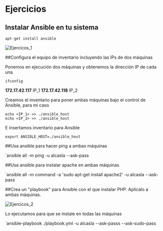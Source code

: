# Ejercicios
## Instalar Ansible en tu sistema

`apt-get install ansible`

![Ejercicos_1](http://googledrive.com/host/0B5Yam2FWqtZPa19NUmY1NE1uOTA/Ejercicios_1.png)

##Configura el equipo de inventario incluyendo las IPs de dos máquinas

Ponemos en ejecución dos máquinas y obtenemos la dirección IP de cada una

`ifconfig`

**172.17.42.117**  IP_1
**172.17.42.118**  IP_2

Creamos el inventario para poner ambas máquinas bajo el control de Ansible, para mi caso

```
echo <IP_1> >> ./ansible_host
echo <IP_2> >> ./ansible_host
```

E insertamos inventario para Ansible

`export ANSIBLE_HOST=./ansible_host`


##Usa ansible para hacer ping a ambas máquinas

`ansible all -m ping -u alcasla --ask-pass


##Usa ansible para instalar apache en ambas máquinas

`ansible all -m command -a 'sudo apt-get install apache2' -u alcasla --ask-pass


##Crea un "playbook" para Ansible con el que instalar PHP. Aplícalo a ambas máquinas.

![Ejercicos_2](http://googledrive.com/host/0B5Yam2FWqtZPa19NUmY1NE1uOTA/Ejercicios_2.png)

Lo ejecutamos para que se instale en todas las máquinas

`ansible-playbook ./playbook.yml -u alcasla --ask-passs --ask-sudo-pass
